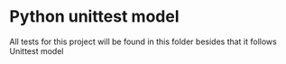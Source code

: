 # Python unittest model
All tests for this project will be found in this folder besides that it follows Unittest model
